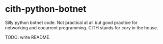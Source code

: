 # cith-python-botnet
Silly python botnet code. Not practical at all but good practice for networking and cocurrent programming. CITH stands for cory in the house.

TODO: write README.
